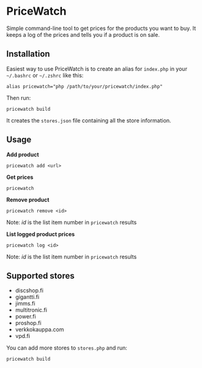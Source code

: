 # PriceWatch

Simple command-line tool to get prices for the products you want to buy. It keeps a log of the prices and tells you if a product is on sale.

## Installation

Easiest way to use PriceWatch is to create an alias for ```index.php``` in your ```~/.bashrc``` or ```~/.zshrc``` like this:

```shell
alias pricewatch="php /path/to/your/pricewatch/index.php"
```

Then run:

```shell
pricewatch build
```

It creates the ```stores.json``` file containing all the store information.

## Usage

**Add product**

```shell
pricewatch add <url>
```

**Get prices**

```shell
pricewatch
```

**Remove product**

```shell
pricewatch remove <id>
```

Note: *id* is the list item number in ```pricewatch``` results

**List logged product prices**

```shell
pricewatch log <id>
```

Note: *id* is the list item number in ```pricewatch``` results

## Supported stores

- discshop.fi
- gigantti.fi
- jimms.fi
- multitronic.fi
- power.fi
- proshop.fi
- verkkokauppa.com
- vpd.fi

You can add more stores to ```stores.php``` and run:

```shell
pricewatch build
```

